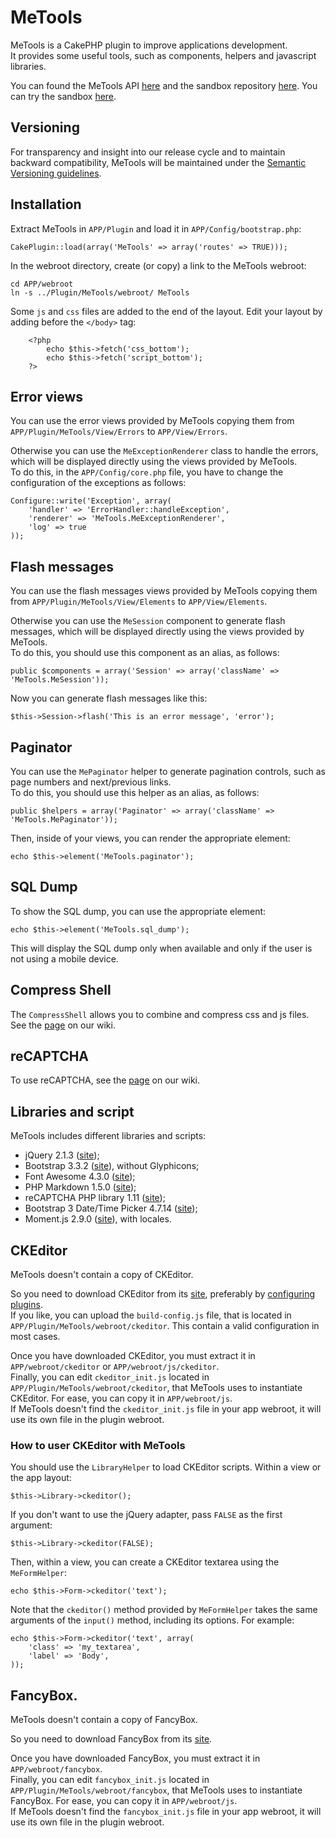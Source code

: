 # MeTools
MeTools is a CakePHP plugin to improve applications development.  
It provides some useful tools, such as components, helpers and javascript libraries.

You can found the MeTools API [here](http://repository.novatlantis.it/metools/API) and 
the sandbox repository [here](http://github.com/mirko-pagliai/MeToolsSandbox). 
You can try the sandbox [here](http://repository.novatlantis.it/metools-sandbox).

## Versioning
For transparency and insight into our release cycle and to maintain backward compatibility, 
MeTools will be maintained under the [Semantic Versioning guidelines](http://semver.org).

## Installation
Extract MeTools in `APP/Plugin` and load it in `APP/Config/bootstrap.php`:

	CakePlugin::load(array('MeTools' => array('routes' => TRUE)));

In the webroot directory, create (or copy) a link to the MeTools webroot:

	cd APP/webroot
	ln -s ../Plugin/MeTools/webroot/ MeTools

Some `js` and `css` files are added to the end of the layout. Edit your layout by adding before 
the `</body>` tag:

		<?php
			echo $this->fetch('css_bottom');
			echo $this->fetch('script_bottom');
		?>

## Error views
You can use the error views provided by MeTools copying them from `APP/Plugin/MeTools/View/Errors`
to `APP/View/Errors`.

Otherwise you can use the `MeExceptionRenderer` class to handle the errors,
which will be displayed directly using the views provided by MeTools.  
To do this, in the `APP/Config/core.php` file, you have to change the configuration of the exceptions as follows:

	Configure::write('Exception', array(
		'handler' => 'ErrorHandler::handleException',
		'renderer' => 'MeTools.MeExceptionRenderer',
		'log' => true
	));

## Flash messages
You can use the flash messages views provided by MeTools copying them from `APP/Plugin/MeTools/View/Elements`
to `APP/View/Elements`.

Otherwise you can use the `MeSession` component to generate flash messages, 
which will be displayed directly using the views provided by MeTools.  
To do this, you should use this component as an alias, as follows:
	
	public $components = array('Session' => array('className' => 'MeTools.MeSession'));

Now you can generate flash messages like this:
	
	$this->Session->flash('This is an error message', 'error');

## Paginator
You can use the `MePaginator` helper to generate pagination controls,
such as page numbers and next/previous links.  
To do this, you should use this helper as an alias, as follows:

	public $helpers = array('Paginator' => array('className' => 'MeTools.MePaginator'));

Then, inside of your views, you can render the appropriate element:

	echo $this->element('MeTools.paginator');

## SQL Dump
To show the SQL dump, you can use the appropriate element:

	echo $this->element('MeTools.sql_dump');

This will display the SQL dump only when available and only if the user is not using a mobile device.

## Compress Shell
The `CompressShell` allows you to combine and compress css and js files.  
See the [page](//github.com/mirko-pagliai/MeTools/wiki/Compress-Shell) on our wiki.

## reCAPTCHA
To use reCAPTCHA, see the [page](//github.com/mirko-pagliai/MeTools/wiki/reCAPTCHA) on our wiki.

## Libraries and script
MeTools includes different libraries and scripts:

- jQuery 2.1.3 ([site](http://jquery.com));
- Bootstrap 3.3.2 ([site](http://getbootstrap.com)), without Glyphicons;
- Font Awesome 4.3.0 ([site](http://fortawesome.github.com/Font-Awesome));
- PHP Markdown 1.5.0 ([site](http://michelf.ca/projects/php-markdown));
- reCAPTCHA PHP library 1.11 ([site](https://developers.google.com/recaptcha));
- Bootstrap 3 Date/Time Picker 4.7.14 ([site](https://github.com/Eonasdan/bootstrap-datetimepicker));
- Moment.js 2.9.0 ([site](http://momentjs.com/)), with locales.

## CKEditor
MeTools doesn't contain a copy of CKEditor.

So you need to download CKEditor from its [site](http://ckeditor.com/download), preferably by 
[configuring plugins](http://ckeditor.com/builder).  
If you like, you can upload the `build-config.js` file, that is located in `APP/Plugin/MeTools/webroot/ckeditor`.
This contain a valid configuration in most cases.

Once you have downloaded CKEditor, you must extract it in `APP/webroot/ckeditor` or `APP/webroot/js/ckeditor`.  
Finally, you can edit `ckeditor_init.js` located in `APP/Plugin/MeTools/webroot/ckeditor`, that MeTools uses to 
instantiate CKEditor. For ease, you can copy it in `APP/webroot/js`.  
If MeTools doesn't find the `ckeditor_init.js` file in your app webroot,
it will use its own file in the plugin webroot.

### How to user CKEditor with MeTools
You should use the `LibraryHelper` to load CKEditor scripts. Within a view or the app layout:

	$this->Library->ckeditor();

If you don't want to use the jQuery adapter, pass `FALSE` as the first argument:

	$this->Library->ckeditor(FALSE);

Then, within a view, you can create a CKEditor textarea using the `MeFormHelper`:

	echo $this->Form->ckeditor('text');

Note that the `ckeditor()` method provided by `MeFormHelper` takes the same arguments of the `input()` method, 
including its options. For example:

	echo $this->Form->ckeditor('text', array(
		'class'	=> 'my_textarea',
		'label' => 'Body',
	));

## FancyBox.
MeTools doesn't contain a copy of FancyBox.

So you need to download FancyBox from its [site](http://fancyapps.com/fancybox).

Once you have downloaded FancyBox, you must extract it in `APP/webroot/fancybox`.  
Finally, you can edit `fancybox_init.js` located in `APP/Plugin/MeTools/webroot/fancybox`, that MeTools uses to 
instantiate FancyBox. For ease, you can copy it in `APP/webroot/js`.  
If MeTools doesn't find the `fancybox_init.js` file in your app webroot,
it will use its own file in the plugin webroot.